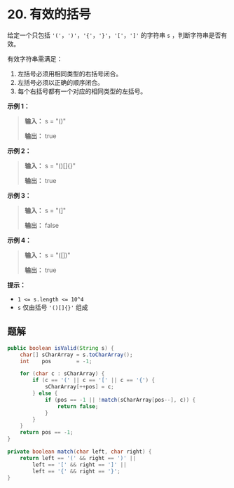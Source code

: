 # 20. 有效的括号

给定一个只包括 `'('`，`')'`，`'{'`，`'}'`，`'['`，`']'` 的字符串 `s` ，判断字符串是否有效。

有效字符串需满足：

1.  左括号必须用相同类型的右括号闭合。
2.  左括号必须以正确的顺序闭合。
3.  每个右括号都有一个对应的相同类型的左括号。

**示例 1：**

>**输入：** s = "\(\)"
>
>**输出：** true

**示例 2：**

>**输入：** s = "\(\)\[]\{\}"
>
>**输出：** true

**示例 3：**

>**输入：** s = "\(]"
>
>**输出：** false

**示例 4：**

>**输入：** s = "\(\[]\)"
>
>**输出：** true

**提示：**

*   `1 <= s.length <= 10^4`
*   `s` 仅由括号 `'()[]{}'` 组成

## 题解

```java
public boolean isValid(String s) {
    char[] sCharArray = s.toCharArray();
    int    pos        = -1;

    for (char c : sCharArray) {
        if (c == '(' || c == '[' || c == '{') {
            sCharArray[++pos] = c;
        } else {
            if (pos == -1 || !match(sCharArray[pos--], c)) {
                return false;
            }
        }
    }
    return pos == -1;
}

private boolean match(char left, char right) {
    return left == '(' && right == ')' ||
        left == '[' && right == ']' ||
        left == '{' && right == '}';
}
```

